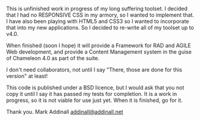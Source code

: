This is unfinished work in progress of my long suffering toolset. I decided that I had no RESPONSIVE CSS in my armory, so I wanted to implement that. I have also been playing with HTML5 and CSS3 so I wanted to incorporate that into my new applications. So I decided to re-write all of my toolset up to v4.0.

When finished (soon I hope) it will provide a Framework for RAD and AGILE Web development, and provide a Content Management system in the guise of Chameleon 4.0 as part of the suite.

I don't need collaborators, not until I say "There, those are done for this version" at least!

This code is published under a BSD licence, but I would ask that you not copy it until I say it has passed my tests for completion. It is a work in progress, so it is not viable for use just yet. When it is finished, go for it.

Thank you.
Mark Addinall
addinall@addinall.net

